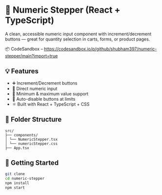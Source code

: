 # 🔢 Numeric Stepper (React + TypeScript)

A clean, accessible numeric input component with increment/decrement buttons — great for quantity selection in carts, forms, or product pages.

📦 CodeSandbox – https://codesandbox.io/p/github/shubham397/numeric-stepper/main?import=true

## 💡 Features

- ➕ Increment/Decrement buttons
- 🔢 Direct numeric input
- 🚫 Minimum & maximum value support
- 🔄 Auto-disable buttons at limits
- ⚛️ Built with React + TypeScript + CSS

## 📁 Folder Structure

```
src/
├── components/
│ └── NumericStepper.tsx
│ └── numericStepper.css
├── App.tsx

```

## 🚀 Getting Started

```bash
git clone
cd numeric-stepper
npm install
npm start
```
